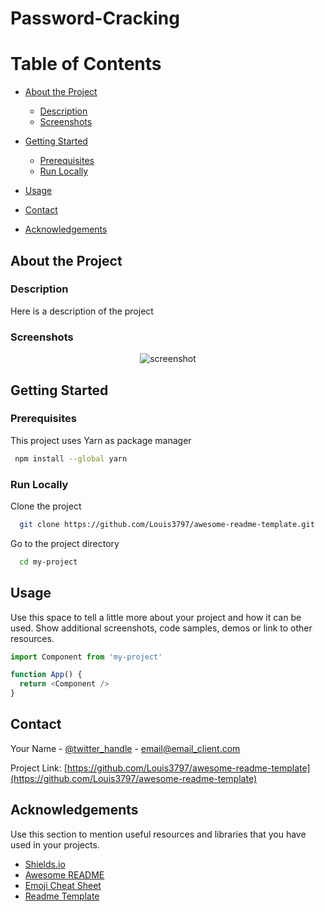 # Password-Cracking

<!-- Table of Contents -->
# Table of Contents
- [About the Project](#about-the-project)
  * [Description](#description)
  * [Screenshots](#screenshots)

- [Getting Started](#getting-started)
  * [Prerequisites](#prerequisites)
  * [Run Locally](#run-locally)

- [Usage](#usage)
- [Contact](#contact)
- [Acknowledgements](#acknowledgements)
  

<!-- About the Project -->
## About the Project

<!-- Description -->
### Description

Here is a description of the project

<!-- Screenshots -->
### Screenshots

<div align="center"> 
  <img src="https://placehold.co/600x400?text=Your+Screenshot+here" alt="screenshot" />
</div>


<!-- Getting Started -->
## Getting Started

<!-- Prerequisites -->
### Prerequisites

This project uses Yarn as package manager

```bash
 npm install --global yarn
```
  

<!-- Run Locally -->
### Run Locally

Clone the project

```bash
  git clone https://github.com/Louis3797/awesome-readme-template.git
```

Go to the project directory

```bash
  cd my-project
```


<!-- Usage -->
## Usage

Use this space to tell a little more about your project and how it can be used. Show additional screenshots, code samples, demos or link to other resources.


```javascript
import Component from 'my-project'

function App() {
  return <Component />
}
```


<!-- Contact -->
## Contact

Your Name - [@twitter_handle](https://twitter.com/twitter_handle) - email@email_client.com

Project Link: [https://github.com/Louis3797/awesome-readme-template](https://github.com/Louis3797/awesome-readme-template)


<!-- Acknowledgments -->
## Acknowledgements

Use this section to mention useful resources and libraries that you have used in your projects.

 - [Shields.io](https://shields.io/)
 - [Awesome README](https://github.com/matiassingers/awesome-readme)
 - [Emoji Cheat Sheet](https://github.com/ikatyang/emoji-cheat-sheet/blob/master/README.md#travel--places)
 - [Readme Template](https://github.com/othneildrew/Best-README-Template)
